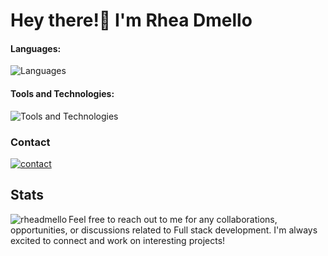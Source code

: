 # Hey there!👋 I'm Rhea Dmello

#### Languages:

![Languages](https://skillicons.dev/icons?i=typescript,javascript,cpp,c,html,css,tailwindcss,r,react)

#### Tools and Technologies:

![Tools and Technologies](https://skillicons.dev/icons?i=git,github,mongodb,expressjs,nodejs,bootstrap,mysql,postgresql,nextjs,googlecloud,sklearn,tensorflow,vscode)

### Contact

[![contact](https://skillicons.dev/icons?i=linkedin)](https://www.linkedin.com/in/dmellorhea)

## Stats

<p><img align="left" src="https://github-readme-stats.vercel.app/api/top-langs?username=rheadmello&show_icons=true&locale=en&layout=compact" alt="rheadmello" /></p>

Feel free to reach out to me for any collaborations, opportunities, or discussions related to Full stack development. I'm always excited to connect and work on interesting projects!
